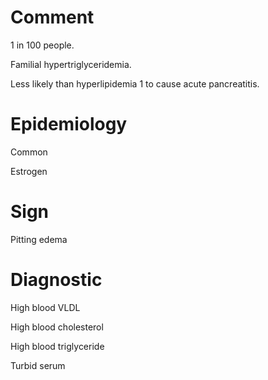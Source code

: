 # Comment

1 in 100 people.

Familial hypertriglyceridemia.

Less likely than hyperlipidemia 1 to cause acute pancreatitis.

# Epidemiology

Common

Estrogen

# Sign

Pitting edema

# Diagnostic

High blood VLDL

High blood cholesterol

High blood triglyceride

Turbid serum
